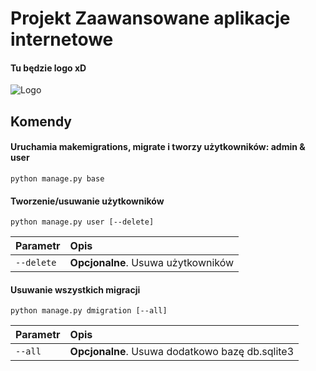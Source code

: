 
# Projekt Zaawansowane aplikacje internetowe

#### Tu będzie logo xD
![Logo](https://paczaizm.pl/content/wp-content/uploads/dziekan-rektor-studenci-malpy-9k-zarazen-where-zdalne.jpg)


## Komendy

#### Uruchamia makemigrations, migrate i tworzy użytkowników: admin & user

```
python manage.py base
```

#### Tworzenie/usuwanie użytkowników

```
python manage.py user [--delete]
```

| Parametr | Opis                      |
| :-------- | :-------------------------------- |
| `--delete`      | **Opcjonalne**. Usuwa użytkowników |

#### Usuwanie wszystkich migracji

```
python manage.py dmigration [--all]
```

| Parametr | Opis                      |
| :-------- | :-------------------------------- |
| `--all`      | **Opcjonalne**. Usuwa dodatkowo bazę db.sqlite3 |
